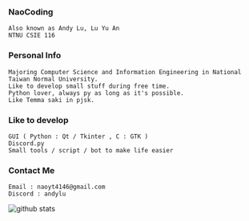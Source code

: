 <h3 align="left">NaoCoding</h3>

```
Also known as Andy Lu, Lu Yu An
NTNU CSIE 116
```

<h3 align="left">Personal Info </h3>

```
Majoring Computer Science and Information Engineering in National Taiwan Normal University.
Like to develop small stuff during free time.
Python lover, always py as long as it's possible.
Like Temma saki in pjsk.
```

<h3 align="left">Like to develop</h3>

```
GUI ( Python : Qt / Tkinter , C : GTK )
Discord.py
Small tools / script / bot to make life easier
```
<h3 align="left">Contact Me </h3>

```
Email : naoyt4146@gmail.com
Discord : andylu
```
<img alt="github stats" src="https://pixel-profile.vercel.app/api/github-stats?username=NaoCoding&theme=road_trip&pixelate_avatar=false">

